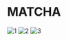 # MATCHA

![1](https://user-images.githubusercontent.com/49564849/74609337-3f2a3c00-50fa-11ea-8952-379d4085d3fe.jpg)
![2](https://user-images.githubusercontent.com/49564849/74609338-418c9600-50fa-11ea-850d-559b8b25c058.jpg)
![3](https://user-images.githubusercontent.com/49564849/74609339-42bdc300-50fa-11ea-9893-9d039038d282.jpg)
